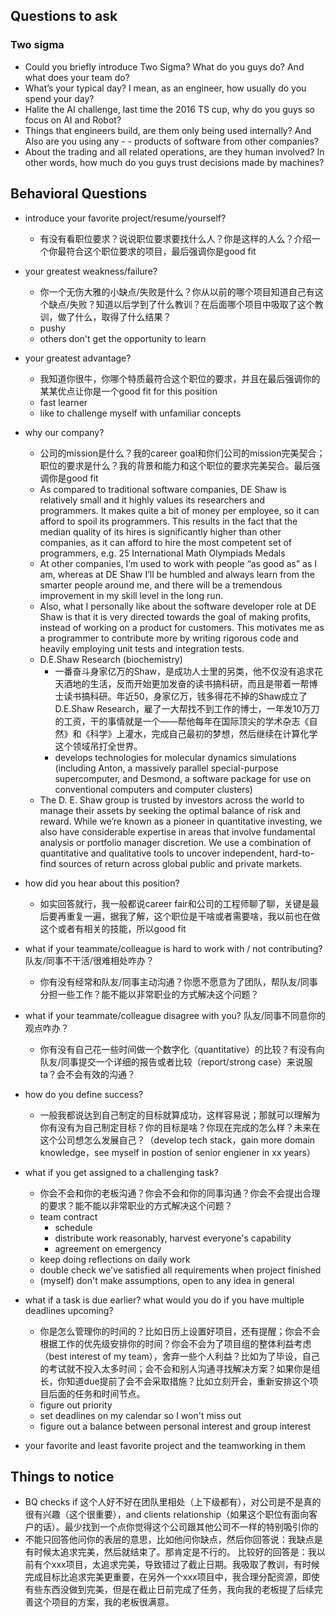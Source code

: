 ## Questions to ask
### Two sigma
- Could you briefly introduce Two Sigma? What do you guys do? And what does your team do?
- What’s your typical day? I mean, as an engineer, how usually do you spend your day?
- Halite the AI challenge, last time the 2016 TS cup, why do you guys so focus on AI and Robot?
- Things that engineers build, are them only being used internally? And Also are you using any - - products of software from other companies?
- About the trading and all related operations, are they human involved?  In other words, how much do you guys trust decisions made by machines?

## Behavioral Questions
- introduce your favorite project/resume/yourself?
    - 有没有看职位要求？说说职位要求要找什么人？你是这样的人么？介绍一个你最符合这个职位要求的项目，最后强调你是good fit
- your greatest weakness/failure?
    - 你一个无伤大雅的小缺点/失败是什么？你从以前的哪个项目知道自己有这个缺点/失败？知道以后学到了什么教训？在后面哪个项目中吸取了这个教训，做了什么，取得了什么结果？
    - pushy
    - others don't get the opportunity to learn
- your greatest advantage? 
    - 我知道你很牛，你哪个特质最符合这个职位的要求，并且在最后强调你的某某优点让你是一个good fit for this position
    - fast learner
    - like to challenge myself with unfamiliar concepts
- why our company?
    - 公司的mission是什么？我的career goal和你们公司的mission完美契合；职位的要求是什么？我的背景和能力和这个职位的要求完美契合。最后强调你是good fit
    - As compared to traditional software companies, DE Shaw is relatively small and it highly values its researchers and programmers. It makes quite a bit of money per employee, so it can afford to spoil its programmers. This results in the fact that the median quality of its hires is significantly higher than other companies, as it can afford to hire the most competent set of programmers, e.g. 25 International Math Olympiads Medals
    - At other companies, I’m used to work with people “as good as” as I am, whereas at DE Shaw I’ll be humbled and always learn from the smarter people around me, and there will be a tremendous improvement in my skill level in the long run.
    - Also, what I personally like about the software developer role at DE Shaw is that it is very directed towards the goal of making profits, instead of working on a product for customers. This motivates me as a programmer to contribute more by writing rigorous code and heavily employing unit tests and integration tests.
    - D.E.Shaw Research (biochemistry)
        - 一番奋斗身家亿万的Shaw，是成功人士里的另类，他不仅没有追求花天酒地的生活，反而开始更加发奋的读书搞科研，而且是带着一帮博士读书搞科研。年近50，身家亿万，钱多得花不掉的Shaw成立了D.E.Shaw Research，雇了一大帮找不到工作的博士，一年发10万刀的工资，干的事情就是一个——帮他每年在国际顶尖的学术杂志《自然》和《科学》上灌水，完成自己最初的梦想，然后继续在计算化学这个领域吊打全世界。
        - develops technologies for molecular dynamics simulations (including Anton, a massively parallel special-purpose supercomputer, and Desmond, a software package for use on conventional computers and computer clusters) 
    - The D. E. Shaw group is trusted by investors across the world to manage their assets by seeking the optimal balance of risk and reward. While we’re known as a pioneer in quantitative investing, we also have considerable expertise in areas that involve fundamental analysis or portfolio manager discretion. We use a combination of quantitative and qualitative tools to uncover independent, hard-to-find sources of return across global public and private markets.


- how did you hear about this position?
    - 如实回答就行，我一般都说career fair和公司的工程师聊了聊，关键是最后要再重复一遍，据我了解，这个职位是干啥或者需要啥，我以前也在做这个或者有相关的技能，所以good fit
- what if your teammate/colleague is hard to work with / not contributing?
队友/同事不干活/很难相处咋办？
    - 你有没有经常和队友/同事主动沟通？你愿不愿意为了团队，帮队友/同事分担一些工作？能不能以非常职业的方式解决这个问题？
- what if your teammate/colleague disagree with you?
队友/同事不同意你的观点咋办？
    - 你有没有自己花一些时间做一个数字化（quantitative）的比较？有没有向队友/同事提交一个详细的报告或者比较（report/strong case）来说服ta？会不会有效的沟通？
- how do you define success?
    - 一般我都说达到自己制定的目标就算成功，这样容易说；那就可以理解为你有没有为自己制定目标？你的目标是啥？你现在完成的怎么样？未来在这个公司想怎么发展自己？（develop tech stack，gain more domain knowledge，see myself in postion of senior engiener in xx years）
- what if you get assigned to a challenging task?
    - 你会不会和你的老板沟通？你会不会和你的同事沟通？你会不会提出合理的要求？能不能以非常职业的方式解决这个问题？
    - team contract
        - schedule
        - distribute work reasonably, harvest everyone's capability
        - agreement on emergency
    - keep doing reflections on daily work
    - double check we've satisfied all requirements when project finished
    - (myself) don't make assumptions, open to any idea in general
- what if a task is due earlier? what would you do if you have multiple deadlines upcoming?
    - 你是怎么管理你的时间的？比如日历上设置好项目，还有提醒；你会不会根据工作的优先级安排你的时间？你会不会为了项目组的整体利益考虑（best interest of my team），舍弃一些个人利益？比如为了毕设，自己的考试就不投入太多时间；会不会和别人沟通寻找解决方案？如果你是组长，你知道due提前了会不会采取措施？比如立刻开会，重新安排这个项目后面的任务和时间节点。
    - figure out priority
    - set deadlines on my calendar so I won't miss out
    - figure out a balance between personal interest and group interest
  
- your favorite and least favorite project and the teamworking in them

## Things to notice
- BQ checks if 这个人好不好在团队里相处（上下级都有），对公司是不是真的很有兴趣（这个很重要），and clients relationship（如果这个职位有面向客户的话）。最少找到一个点你觉得这个公司跟其他公司不一样的特别吸引你的
- 不能只回答他问你的表层的意思，比如他问你缺点，然后你回答说：我缺点是有时候太追求完美，然后就结束了。那肯定是不行的。
比较好的回答是：我以前有个xxx项目，太追求完美，导致错过了截止日期。我吸取了教训，有时候完成目标比追求完美更重要，在另外一个xxx项目中，我合理分配资源，即使有些东西没做到完美，但是在截止日前完成了任务，我向我的老板提了后续完善这个项目的方案，我的老板很满意。
